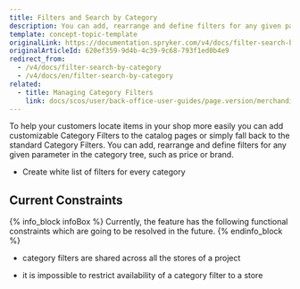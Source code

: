 ```yaml
---
title: Filters and Search by Category
description: You can add, rearrange and define filters for any given parameter in the category tree, such as price or brand.
template: concept-topic-template
originalLink: https://documentation.spryker.com/v4/docs/filter-search-by-category
originalArticleId: 620ef359-9d4b-4c39-9c68-793f1ed0b4e9
redirect_from:
  - /v4/docs/filter-search-by-category
  - /v4/docs/en/filter-search-by-category
related:
  - title: Managing Category Filters
    link: docs/scos/user/back-office-user-guides/page.version/merchandising/search-and-filters/managing-category-filters.html
---
```


To help your customers locate items in your shop more easily you can add customizable Category Filters to the catalog pages or simply fall back to the standard Category Filters. You can add, rearrange and define filters for any given parameter in the category tree, such as price or brand.

* Create white list of filters for every category

## Current Constraints

{% info_block infoBox %}
Currently, the feature has the following functional constraints which are going to be resolved in the future.
{% endinfo_block %}

* category filters are shared across all the stores of a project

* it is impossible to restrict availability of a category filter to a store

